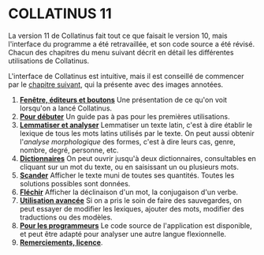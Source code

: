 COLLATINUS 11
=============

La version 11 de Collatinus fait tout ce que faisait le
version 10, mais l'interface du programme a été
retravaillée, et son code source a été révisé. Chacun
des chapitres du menu suivant décrit en détail les
différentes utilisations de Collatinus.

L'interface de Collatinus est intuitive, mais il est
conseillé de commencer par le [chapitre suivant](anatomie.html),
qui la présente avec des images annotées.

1. **[Fenêtre, éditeurs et boutons](anatomie.html)**
    Une présentation de ce qu'on voit lorsqu'on a lancé
    Collatinus.
1. **[Pour débuter](debuter.html)** Un guide pas à pas
   pour les premières utilisations.
1. **[Lemmatiser et analyser](lemmatiser.html)**
   Lemmatiser un texte latin, c'est à dire établir le
   lexique de tous les mots latins utilisés par le
   texte. On peut aussi obtenir l'*analyse
   morphologique* des formes, c'est à dire leurs cas,
   genre, nombre, degré, personne, etc.
1. **[Dictionnaires](dictionnaires.html)** On peut
    ouvrir jusqu'à deux dictionnaires, consultables
    en cliquant sur un mot du texte, ou en saisissant
    un ou plusieurs mots.
1. **[Scander](scander.html)** Afficher le texte muni
   de toutes ses quantités. Toutes les solutions
   possibles sont données.
1. **[Fléchir](flechir.html)** Afficher la déclinaison
   d'un mot, la conjugaison d'un verbe.
1. **[Utilisation avancée](avancee.html)** Si on a 
    pris le soin de faire des sauvegardes, on peut
    essayer de modifier les lexiques, ajouter des mots,
    modifier des traductions ou des modèles.
1. **[Pour les programmeurs](programmeurs.html)** Le code
    source de l'application est disponible, et peut
    être adapté pour analyser une autre langue flexionnelle.
1. **[Remerciements, licence](licence.html)**.

